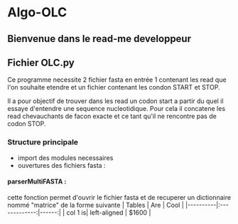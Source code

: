 # Algo-OLC
## Bienvenue dans le read-me developpeur 

## Fichier OLC.py 
Ce programme necessite 2 fichier fasta en entrée 1 contenant les read que l'on souhaite etendre et un fichier contenant les condon START et STOP. 

Il a pour objectif de trouver dans les read un codon start a partir du quel il essaye d'entendre une sequence nucleotidique. Pour cela il concatene les read chevauchants de facon exacte et ce tant qu'il ne rencontre pas de codon STOP. 

### Structure principale 
- import des modules necessaires 
- ouvertures des fichiers fasta :
#### parserMultiFASTA : 
cette fonction permet d'ouvrir le fichier fasta et de recuperer un dictionnaire nommé "matrice" de la forme suivante 
| Tables | Are | Cool | |----------|:-------------:|------:| | col 1 is| left-aligned | $1600 |
